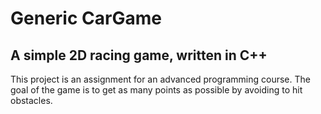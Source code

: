 Generic CarGame
=====
## A simple 2D racing game, written in C++
This project is an assignment for an advanced programming course.
The goal of the game is to get as many points as possible by avoiding to hit obstacles.
